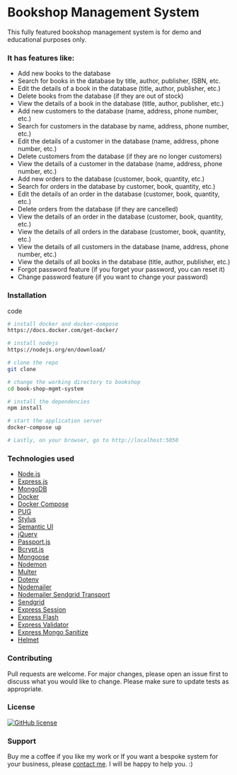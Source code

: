 # Bookshop Management System

This fully featured bookshop management system is for demo and educational purposes only.

### It has features like:
- Add new books to the database
- Search for books in the database by title, author, publisher, ISBN, etc.
- Edit the details of a book in the database (title, author, publisher, etc.)
- Delete books from the database (if they are out of stock)
- View the details of a book in the database (title, author, publisher, etc.)
- Add new customers to the database (name, address, phone number, etc.)
- Search for customers in the database by name, address, phone number, etc.)
- Edit the details of a customer in the database (name, address, phone number, etc.)
- Delete customers from the database (if they are no longer customers)
- View the details of a customer in the database (name, address, phone number, etc.)
- Add new orders to the database (customer, book, quantity, etc.)
- Search for orders in the database by customer, book, quantity, etc.)
- Edit the details of an order in the database (customer, book, quantity, etc.)
- Delete orders from the database (if they are cancelled)
- View the details of an order in the database (customer, book, quantity, etc.)
- View the details of all orders in the database (customer, book, quantity, etc.)
- View the details of all customers in the database (name, address, phone number, etc.)
- View the details of all books in the database (title, author, publisher, etc.)
- Forgot password feature (if you forget your password, you can reset it)
- Change password feature (if you want to change your password)

### Installation
code
```bash
# install docker and docker-compose
https://docs.docker.com/get-docker/

# install nodejs
https://nodejs.org/en/download/

# clone the repo
git clone

# change the working directory to bookshop
cd book-shop-mgmt-system

# install the dependencies
npm install

# start the application server
docker-compose up

# Lastly, on your browser, go to http://localhost:5050
```

### Technologies used
- [Node.js](https://nodejs.org/en/)
- [Express.js](https://expressjs.com/)
- [MongoDB](https://www.mongodb.com/)
- [Docker](https://www.docker.com/)
- [Docker Compose](https://docs.docker.com/compose/)
- [PUG](https://pugjs.org/api/getting-started.html)
- [Stylus](https://stylus-lang.com/)
- [Semantic UI](https://semantic-ui.com/)
- [jQuery](https://jquery.com/)
- [Passport.js](http://www.passportjs.org/)
- [Bcrypt.js](https://www.npmjs.com/package/bcryptjs)
- [Mongoose](https://mongoosejs.com/)
- [Nodemon](https://nodemon.io/)
- [Multer](https://www.npmjs.com/package/multer)
- [Dotenv](https://www.npmjs.com/package/dotenv)
- [Nodemailer](https://nodemailer.com/about/)
- [Nodemailer Sendgrid Transport](https://www.npmjs.com/package/nodemailer-sendgrid-transport)
- [Sendgrid](https://sendgrid.com/)
- [Express Session](https://www.npmjs.com/package/express-session)
- [Express Flash](https://www.npmjs.com/package/express-flash)
- [Express Validator](https://express-validator.github.io/docs/)
- [Express Mongo Sanitize](https://www.npmjs.com/package/express-mongo-sanitize)
- [Helmet](https://helmetjs.github.io/)

### Contributing 
Pull requests are welcome. For major changes, please open an issue first to discuss what you would like to change. Please make sure to update tests as appropriate.

### License
[![GitHub license](https://img.shields.io/github/license/devulogi/book-shop-mgmt-system?style=for-the-badge)](https://opensource.org/licenses/MIT)

### Support

Buy me a coffee if you like my work or If you want a bespoke system for your business, please [contact me](devulogijrp.github@gmail.com). I will be happy to help you. :)

